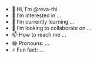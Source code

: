 - 👋 Hi, I’m @reva-thi
- 👀 I’m interested in ...
- 🌱 I’m currently learning ...
- 💞️ I’m looking to collaborate on ...
- 📫 How to reach me ...
- 😄 Pronouns: ...
- ⚡ Fun fact: ...

<!---
reva-thi/reva-thi is a ✨ special ✨ repository because its `README.md` (this file) appears on your GitHub profile.
You can click the Preview link to take a look at your changes.
--->
